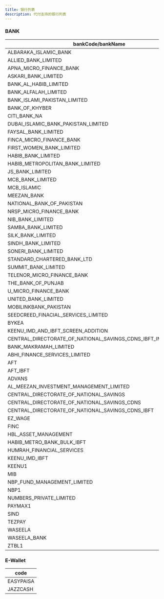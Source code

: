 ```yaml
---
title: 银行列表
description: 代付支持的银行列表
---
```


### BANK

| bankCode/bankName                   |
| ----------------------------------- |
| ALBARAKA_ISLAMIC_BANK |
| ALLIED_BANK_LIMITED |
| APNA_MICRO_FINANCE_BANK |
| ASKARI_BANK_LIMITED |
| BANK_AL_HABIB_LIMITED |
| BANK_ALFALAH_LIMITED |
| BANK_ISLAMI_PAKISTAN_LIMITED |
| BANK_OF_KHYBER |
| CITI_BANK_NA |
| DUBAI_ISLAMIC_BANK_PAKISTAN_LIMITED |
| FAYSAL_BANK_LIMITED |
| FINCA_MICRO_FINANCE_BANK |
| FIRST_WOMEN_BANK_LIMITED |
| HABIB_BANK_LIMITED |
| HABIB_METROPOLITAN_BANK_LIMITED |
| JS_BANK_LIMITED |
| MCB_BANK_LIMITED |
| MCB_ISLAMIC |
| MEEZAN_BANK |
| NATIONAL_BANK_OF_PAKISTAN |
| NRSP_MICRO_FINANCE_BANK |
| NIB_BANK_LIMITED |
| SAMBA_BANK_LIMITED |
| SILK_BANK_LIMITED |
| SINDH_BANK_LIMITED |
| SONERI_BANK_LIMITED |
| STANDARD_CHARTERED_BANK_LTD |
| SUMMIT_BANK_LIMITED |
| TELENOR_MICRO_FINANCE_BANK |
| THE_BANK_OF_PUNJAB |
| U_MICRO_FINANCE_BANK |
| UNITED_BANK_LIMITED |
| MOBILINKBANK_PAKISTAN |
| SEEDCREED_FINACIAL_SERVICES_LIMITED |
| BYKEA |
| KEENU_IMD_AND_IBFT_SCREEN_ADDITION |
| CENTRAL_DIRECTORATE_OF_NATIONAL_SAVINGS_CDNS_IBFT_IMD_ADDITION |
| BANK_MAKRAMAH_LIMITED |
| ABHI_FINANCE_SERVICES_LIMITED |
| AFT |
| AFT_IBFT |
| ADVANS |
| AL_MEEZAN_INVESTMENT_MANAGEMENT_LIMITED |
| CENTRAL_DIRECTORATE_OF_NATIONAL_SAVINGS |
| CENTRAL_DIRECTORATE_OF_NATIONAL_SAVINGS_CDNS |
| CENTRAL_DIRECTORATE_OF_NATIONAL_SAVINGS_CDNS_IBFT |
| EZ_WAGE |
| FINC |
| HBL_ASSET_MANAGEMENT |
| HABIB_METRO_BANK_BULK_IBFT |
| HUMRAH_FINANCIAL_SERVICES |
| KEENU_IMD_IBFT |
| KEENU1 |
| MIB |
| NBP_FUND_MANAGEMENT_LIMITED |
| NBP1 |
| NUMBERS_PRIVATE_LIMITED |
| PAYMAX1 |
| SIND |
| TEZPAY |
| WASEELA |
| WASEELA_BANK |
| ZTBL1 |


### E-Wallet

| code      |
| --------- |
| EASYPAISA |
| JAZZCASH  |
